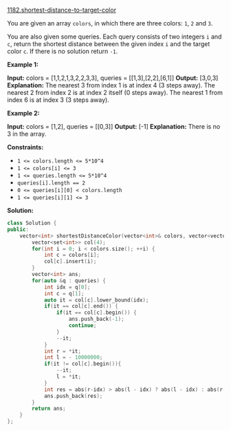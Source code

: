 [1182.shortest-distance-to-target-color](https://leetcode.com/problems/shortest-distance-to-target-color/)  

You are given an array `colors`, in which there are three colors: `1`, `2` and `3`.

You are also given some queries. Each query consists of two integers `i` and `c`, return the shortest distance between the given index `i` and the target color `c`. If there is no solution return `-1`.

**Example 1:**

**Input:** colors = \[1,1,2,1,3,2,2,3,3\], queries = \[\[1,3\],\[2,2\],\[6,1\]\]
**Output:** \[3,0,3\]
**Explanation:** 
The nearest 3 from index 1 is at index 4 (3 steps away).
The nearest 2 from index 2 is at index 2 itself (0 steps away).
The nearest 1 from index 6 is at index 3 (3 steps away).

**Example 2:**

**Input:** colors = \[1,2\], queries = \[\[0,3\]\]
**Output:** \[-1\]
**Explanation:** There is no 3 in the array.

**Constraints:**

*   `1 <= colors.length <= 5*10^4`
*   `1 <= colors[i] <= 3`
*   `1 <= queries.length <= 5*10^4`
*   `queries[i].length == 2`
*   `0 <= queries[i][0] < colors.length`
*   `1 <= queries[i][1] <= 3`  



**Solution:**  

```cpp
class Solution {
public:
    vector<int> shortestDistanceColor(vector<int>& colors, vector<vector<int>>& queries) {
        vector<set<int>> col(4);
        for(int i = 0; i < colors.size(); ++i) {
            int c = colors[i];
            col[c].insert(i);
        }
        vector<int> ans;
        for(auto &q : queries) {
            int idx = q[0];
            int c = q[1];
            auto it = col[c].lower_bound(idx);
            if(it == col[c].end()) {
                if(it == col[c].begin()) {
                    ans.push_back(-1);
                    continue;
                }
                --it;
            }
            int r = *it;
            int l = - 10000000;
            if(it != col[c].begin()){
                --it;
                l = *it;
            }
            int res = abs(r-idx) > abs(l - idx) ? abs(l - idx) : abs(r-idx);
            ans.push_back(res);
        }
        return ans;
    }
};
```
      